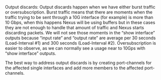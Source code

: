 Output discards:
Output discards happen when we have either burst traffic or oversubscription. 
Burst traffic means that there are moments when the traffic trying to be sent through a 10G interface (for example) is more than 10 Gbps, when this happens Nexus will be using buffers but in these cases they are not enough to handle that amount of traffic and Nexus starts discarding packets. We will not see those moments in the “show interface” outputs because “input rate” and “output rate” are average per 30 seconds (Load-Interval #1) and 300 seconds (Load-Interval #2).
Oversubscription is easier to observe, as we can normally see a usage near to 10Gps with “show interface” outputs.
 
The best way to address output discards is by creating port-channels for the affected single interfaces and add more members to the affected port-channels. 
